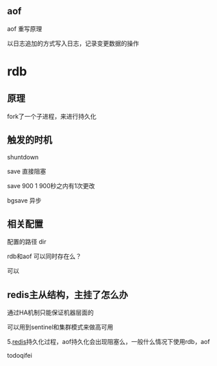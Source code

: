 ## aof
aof 重写原理


以日志追加的方式写入日志，记录变更数据的操作


# rdb

## 原理
fork了一个子进程，来进行持久化


## 触发的时机

shuntdown

save 直接阻塞

save 900 1 900秒之内有1次更改


bgsave 异步 

## 相关配置

配置的路径
dir 



rdb和aof 可以同时存在么？

可以







## redis主从结构，主挂了怎么办

通过HA机制只能保证机器层面的

可以用到sentinel和集群模式来做高可用







5.[redis](https://www.nowcoder.com/jump/super-jump/word?word=redis)持久化过程，aof持久化会出现阻塞么，一般什么情况下使用rdb，aof

todoqifei

